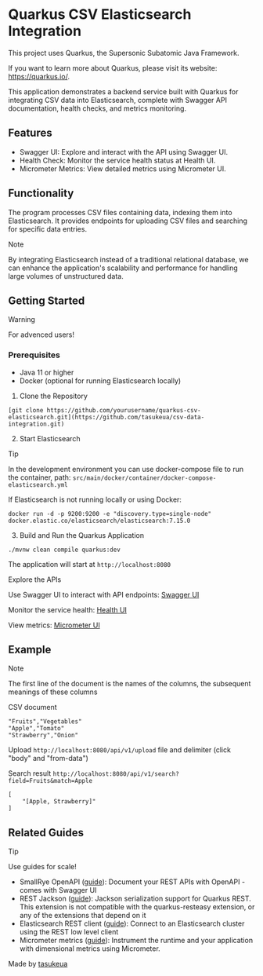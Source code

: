 # Quarkus CSV Elasticsearch Integration

This project uses Quarkus, the Supersonic Subatomic Java Framework.

If you want to learn more about Quarkus, please visit its website: <https://quarkus.io/>.

This application demonstrates a backend service built with Quarkus for integrating CSV data into Elasticsearch, complete with Swagger API documentation, health checks, and metrics monitoring.

## Features

- Swagger UI: Explore and interact with the API using Swagger UI.
- Health Check: Monitor the service health status at Health UI.
- Micrometer Metrics: View detailed metrics using Micrometer UI.

## Functionality

The program processes CSV files containing data, indexing them into Elasticsearch. It provides endpoints for uploading CSV files and searching for specific data entries.

>[!NOTE]
>By integrating Elasticsearch instead of a traditional relational database, we can enhance the application's scalability and performance for handling large volumes of unstructured data.

## Getting Started

>[!WARNING]
>For advenced users!

### Prerequisites
- Java 11 or higher
- Docker (optional for running Elasticsearch locally)

1. Clone the Repository

```[git clone https://github.com/yourusername/quarkus-csv-elasticsearch.git](https://github.com/tasukeua/csv-data-integration.git)```

2. Start Elasticsearch

>[!TIP]
>In the development environment you can use docker-compose file to run the container, path: ```src/main/docker/container/docker-compose-elasticsearch.yml```

If Elasticsearch is not running locally or using Docker:

```docker run -d -p 9200:9200 -e "discovery.type=single-node" docker.elastic.co/elasticsearch/elasticsearch:7.15.0```

3. Build and Run the Quarkus Application

```./mvnw clean compile quarkus:dev```

The application will start at ```http://localhost:8080```

Explore the APIs

Use Swagger UI to interact with API endpoints: [Swagger UI](http://localhost:8080/q/swagger-ui/#/)

Monitor the service health: [Health UI](http://localhost:8080/q/health-ui/)

View metrics: [Micrometer UI](http://localhost:8080/q/dev-ui/configuration-form-editorfilter=quarkus.micrometer)

## Example

>[!NOTE]
>The first line of the document is the names of the columns, the subsequent meanings of these columns

CSV document

```
"Fruits","Vegetables"
"Apple","Tomato"
"Strawberry","Onion"
```

Upload ```http://localhost:8080/api/v1/upload``` file and delimiter (click "body" and "from-data")

Search result ```http://localhost:8080/api/v1/search?field=Fruits&match=Apple```

```
[
    "[Apple, Strawberry]"
]
```

## Related Guides

>[!TIP]
>Use guides for scale!

- SmallRye OpenAPI ([guide](https://quarkus.io/guides/openapi-swaggerui)): Document your REST APIs with OpenAPI - comes
  with Swagger UI
- REST Jackson ([guide](https://quarkus.io/guides/rest#json-serialisation)): Jackson serialization support for Quarkus
  REST. This extension is not compatible with the quarkus-resteasy extension, or any of the extensions that depend on it
- Elasticsearch REST client ([guide](https://quarkus.io/guides/elasticsearch)): Connect to an Elasticsearch cluster
  using the REST low level client
- Micrometer metrics ([guide](https://quarkus.io/guides/micrometer)): Instrument the runtime and your application with
  dimensional metrics using Micrometer.

Made by [tasukeua](https://www.youtube.com/watch?v=dQw4w9WgXcQ)
